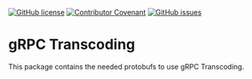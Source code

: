 [![GitHub license](https://img.shields.io/github/license/DotNetExtension/GrpcTranscoding?style=for-the-badge&color=00bb00)](https://github.com/DotNetExtension/GrpcTranscoding/blob/main/LICENSE.txt)
[![Contributor Covenant](https://img.shields.io/badge/Contributor%20Covenant-2.0-4baaaa?style=for-the-badge)](CODE_OF_CONDUCT.md)
[![GitHub issues](https://img.shields.io/github/issues/DotNetExtension/GrpcTranscoding?style=for-the-badge)](https://github.com/DotNetExtension/GrpcTranscoding/issues)

# gRPC Transcoding
This package contains the needed protobufs to use gRPC Transcoding.

